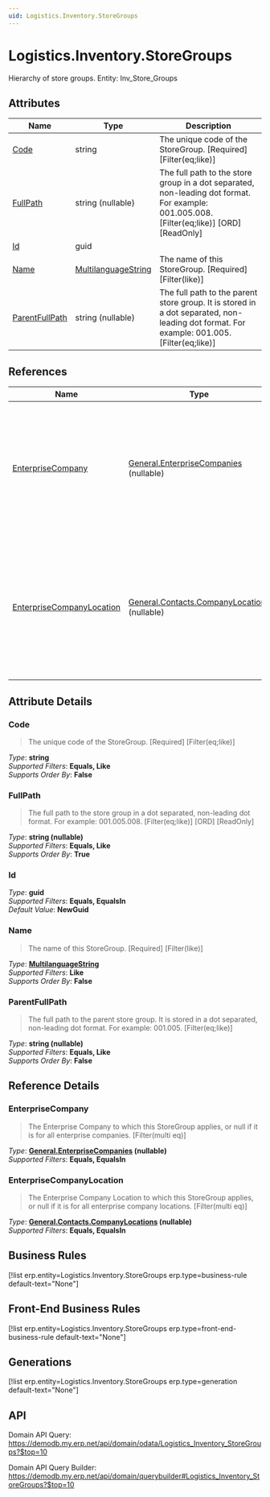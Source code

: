 ```yaml
---
uid: Logistics.Inventory.StoreGroups
---
```

# Logistics.Inventory.StoreGroups

Hierarchy of store groups. Entity: Inv_Store_Groups

## Attributes

| Name | Type | Description |
| ---- | ---- | --- |
| [Code](Logistics.Inventory.StoreGroups.md#code) | string | The unique code of the StoreGroup. [Required] [Filter(eq;like)] 
| [FullPath](Logistics.Inventory.StoreGroups.md#fullpath) | string (nullable) | The full path to the store group in a dot separated, non-leading dot format. For example: 001.005.008. [Filter(eq;like)] [ORD] [ReadOnly] 
| [Id](Logistics.Inventory.StoreGroups.md#id) | guid |  
| [Name](Logistics.Inventory.StoreGroups.md#name) | [MultilanguageString](../data-types.md#multilanguagestring) | The name of this StoreGroup. [Required] [Filter(like)] 
| [ParentFullPath](Logistics.Inventory.StoreGroups.md#parentfullpath) | string (nullable) | The full path to the parent store group. It is stored in a dot separated, non-leading dot format. For example: 001.005. [Filter(eq;like)] 

## References

| Name | Type | Description |
| ---- | ---- | --- |
| [EnterpriseCompany](Logistics.Inventory.StoreGroups.md#enterprisecompany) | [General.EnterpriseCompanies](General.EnterpriseCompanies.md) (nullable) | The Enterprise Company to which this StoreGroup applies, or null if it is for all enterprise companies. [Filter(multi eq)] |
| [EnterpriseCompanyLocation](Logistics.Inventory.StoreGroups.md#enterprisecompanylocation) | [General.Contacts.CompanyLocations](General.Contacts.CompanyLocations.md) (nullable) | The Enterprise Company Location to which this StoreGroup applies, or null if it is for all enterprise company locations. [Filter(multi eq)] |


## Attribute Details

### Code

> The unique code of the StoreGroup. [Required] [Filter(eq;like)]

_Type_: **string**  
_Supported Filters_: **Equals, Like**  
_Supports Order By_: **False**  

### FullPath

> The full path to the store group in a dot separated, non-leading dot format. For example: 001.005.008. [Filter(eq;like)] [ORD] [ReadOnly]

_Type_: **string (nullable)**  
_Supported Filters_: **Equals, Like**  
_Supports Order By_: **True**  

### Id

_Type_: **guid**  
_Supported Filters_: **Equals, EqualsIn**  
_Default Value_: **NewGuid**  

### Name

> The name of this StoreGroup. [Required] [Filter(like)]

_Type_: **[MultilanguageString](../data-types.md#multilanguagestring)**  
_Supported Filters_: **Like**  
_Supports Order By_: **False**  

### ParentFullPath

> The full path to the parent store group. It is stored in a dot separated, non-leading dot format. For example: 001.005. [Filter(eq;like)]

_Type_: **string (nullable)**  
_Supported Filters_: **Equals, Like**  
_Supports Order By_: **False**  


## Reference Details

### EnterpriseCompany

> The Enterprise Company to which this StoreGroup applies, or null if it is for all enterprise companies. [Filter(multi eq)]

_Type_: **[General.EnterpriseCompanies](General.EnterpriseCompanies.md) (nullable)**  
_Supported Filters_: **Equals, EqualsIn**  

### EnterpriseCompanyLocation

> The Enterprise Company Location to which this StoreGroup applies, or null if it is for all enterprise company locations. [Filter(multi eq)]

_Type_: **[General.Contacts.CompanyLocations](General.Contacts.CompanyLocations.md) (nullable)**  
_Supported Filters_: **Equals, EqualsIn**  



## Business Rules

[!list erp.entity=Logistics.Inventory.StoreGroups erp.type=business-rule default-text="None"]

## Front-End Business Rules

[!list erp.entity=Logistics.Inventory.StoreGroups erp.type=front-end-business-rule default-text="None"]

## Generations

[!list erp.entity=Logistics.Inventory.StoreGroups erp.type=generation default-text="None"]

## API

Domain API Query:
<https://demodb.my.erp.net/api/domain/odata/Logistics_Inventory_StoreGroups?$top=10>

Domain API Query Builder:
<https://demodb.my.erp.net/api/domain/querybuilder#Logistics_Inventory_StoreGroups?$top=10>

